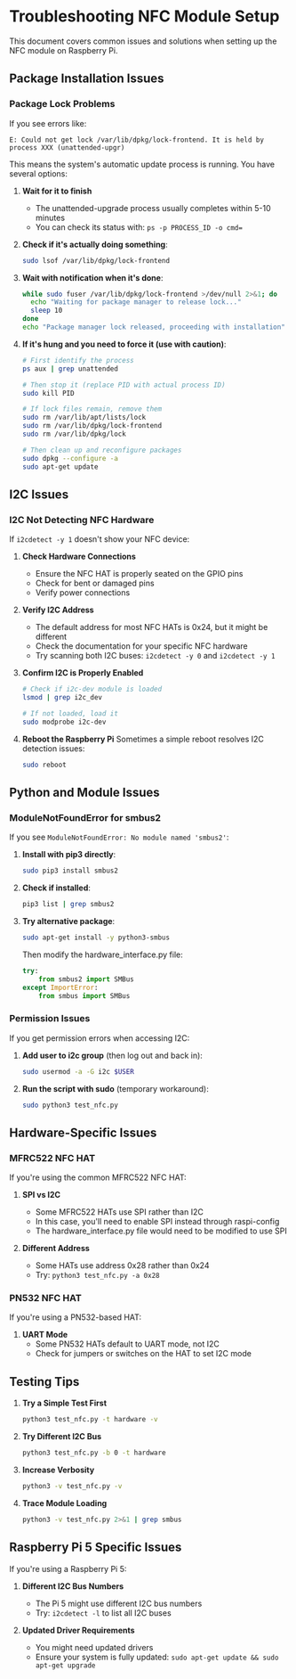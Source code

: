 # Troubleshooting NFC Module Setup

This document covers common issues and solutions when setting up the NFC module on Raspberry Pi.

## Package Installation Issues

### Package Lock Problems

If you see errors like:

```
E: Could not get lock /var/lib/dpkg/lock-frontend. It is held by process XXX (unattended-upgr)
```

This means the system's automatic update process is running. You have several options:

1. **Wait for it to finish**

   - The unattended-upgrade process usually completes within 5-10 minutes
   - You can check its status with: `ps -p PROCESS_ID -o cmd=`

2. **Check if it's actually doing something**:

   ```bash
   sudo lsof /var/lib/dpkg/lock-frontend
   ```

3. **Wait with notification when it's done**:

   ```bash
   while sudo fuser /var/lib/dpkg/lock-frontend >/dev/null 2>&1; do
     echo "Waiting for package manager to release lock..."
     sleep 10
   done
   echo "Package manager lock released, proceeding with installation"
   ```

4. **If it's hung and you need to force it (use with caution)**:

   ```bash
   # First identify the process
   ps aux | grep unattended

   # Then stop it (replace PID with actual process ID)
   sudo kill PID

   # If lock files remain, remove them
   sudo rm /var/lib/apt/lists/lock
   sudo rm /var/lib/dpkg/lock-frontend
   sudo rm /var/lib/dpkg/lock

   # Then clean up and reconfigure packages
   sudo dpkg --configure -a
   sudo apt-get update
   ```

## I2C Issues

### I2C Not Detecting NFC Hardware

If `i2cdetect -y 1` doesn't show your NFC device:

1. **Check Hardware Connections**

   - Ensure the NFC HAT is properly seated on the GPIO pins
   - Check for bent or damaged pins
   - Verify power connections

2. **Verify I2C Address**

   - The default address for most NFC HATs is 0x24, but it might be different
   - Check the documentation for your specific NFC hardware
   - Try scanning both I2C buses: `i2cdetect -y 0` and `i2cdetect -y 1`

3. **Confirm I2C is Properly Enabled**

   ```bash
   # Check if i2c-dev module is loaded
   lsmod | grep i2c_dev

   # If not loaded, load it
   sudo modprobe i2c-dev
   ```

4. **Reboot the Raspberry Pi**
   Sometimes a simple reboot resolves I2C detection issues:
   ```bash
   sudo reboot
   ```

## Python and Module Issues

### ModuleNotFoundError for smbus2

If you see `ModuleNotFoundError: No module named 'smbus2'`:

1. **Install with pip3 directly**:

   ```bash
   sudo pip3 install smbus2
   ```

2. **Check if installed**:

   ```bash
   pip3 list | grep smbus2
   ```

3. **Try alternative package**:
   ```bash
   sudo apt-get install -y python3-smbus
   ```
   Then modify the hardware_interface.py file:
   ```python
   try:
       from smbus2 import SMBus
   except ImportError:
       from smbus import SMBus
   ```

### Permission Issues

If you get permission errors when accessing I2C:

1. **Add user to i2c group** (then log out and back in):

   ```bash
   sudo usermod -a -G i2c $USER
   ```

2. **Run the script with sudo** (temporary workaround):
   ```bash
   sudo python3 test_nfc.py
   ```

## Hardware-Specific Issues

### MFRC522 NFC HAT

If you're using the common MFRC522 NFC HAT:

1. **SPI vs I2C**

   - Some MFRC522 HATs use SPI rather than I2C
   - In this case, you'll need to enable SPI instead through raspi-config
   - The hardware_interface.py file would need to be modified to use SPI

2. **Different Address**
   - Some HATs use address 0x28 rather than 0x24
   - Try: `python3 test_nfc.py -a 0x28`

### PN532 NFC HAT

If you're using a PN532-based HAT:

1. **UART Mode**
   - Some PN532 HATs default to UART mode, not I2C
   - Check for jumpers or switches on the HAT to set I2C mode

## Testing Tips

1. **Try a Simple Test First**

   ```bash
   python3 test_nfc.py -t hardware -v
   ```

2. **Try Different I2C Bus**

   ```bash
   python3 test_nfc.py -b 0 -t hardware
   ```

3. **Increase Verbosity**

   ```bash
   python3 -v test_nfc.py -v
   ```

4. **Trace Module Loading**
   ```bash
   python3 -v test_nfc.py 2>&1 | grep smbus
   ```

## Raspberry Pi 5 Specific Issues

If you're using a Raspberry Pi 5:

1. **Different I2C Bus Numbers**

   - The Pi 5 might use different I2C bus numbers
   - Try: `i2cdetect -l` to list all I2C buses

2. **Updated Driver Requirements**
   - You might need updated drivers
   - Ensure your system is fully updated: `sudo apt-get update && sudo apt-get upgrade`
